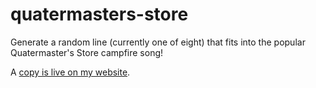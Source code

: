 # quatermasters-store

Generate a random line (currently one of eight) that fits into the popular Quatermaster's Store campfire song!

A [copy is live on my website](https://www.georgewild.dev/quatermasters-store).
